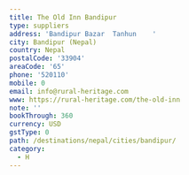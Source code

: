 ```yaml
---
title: The Old Inn Bandipur
type: suppliers
address: 'Bandipur Bazar  Tanhun    '
city: Bandipur (Nepal)
country: Nepal
postalCode: '33904'
areaCode: '65'
phone: '520110'
mobile: 0
email: info@rural-heritage.com
www: https://rural-heritage.com/the-old-inn
note: ''
bookThrough: 360
currency: USD
gstType: 0
path: /destinations/nepal/cities/bandipur/
category:
  - H
---
```


